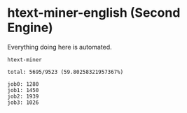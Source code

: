 # htext-miner-english (Second Engine)

Everything doing here is automated.

```
htext-miner

total: 5695/9523 (59.80258321957367%)

job0: 1280
job1: 1450
job2: 1939
job3: 1026
```